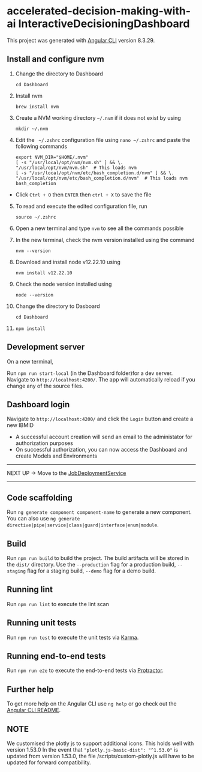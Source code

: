 # accelerated-decision-making-with-ai InteractiveDecisioningDashboard
This project was generated with [Angular CLI](https://github.com/angular/angular-cli) version 8.3.29.


## Install and configure nvm
1. Change the directory to Dashboard
    ```
    cd Dashboard
    ```
2. Install nvm
    ```
    brew install nvm
    ```
3. Create a NVM working directory `~/.nvm` if it does not exist by using
    ```
    mkdir ~/.nvm
    ```
4. Edit the ` ~/.zshrc` configuration file using `nano ~/.zshrc` and paste the following commands
    ```
    export NVM_DIR="$HOME/.nvm"
    [ -s "/usr/local/opt/nvm/nvm.sh" ] && \. "/usr/local/opt/nvm/nvm.sh"  # This loads nvm
    [ -s "/usr/local/opt/nvm/etc/bash_completion.d/nvm" ] && \. "/usr/local/opt/nvm/etc/bash_completion.d/nvm"  # This loads nvm bash_completion
    ```
- Click `Ctrl + O` then `ENTER` then `ctrl + X` to save the file
5. To read and execute the edited configuration file, run 
    ```
    source ~/.zshrc 
    ```
6. Open a new terminal and type `nvm` to see all the commands possible
7. In the new terminal, check the nvm version installed using the command
    ```
    nvm --version
    ```
7. Download and install node v12.22.10 using
    ```
    nvm install v12.22.10
    ```
8. Check the node version installed using
    ```
    node --version
    ```
9. Change the directory to Dasboard
    ```
    cd Dashboard
    ```

10. ```
    npm install
    ```

## Development server

On a new terminal,

Run `npm run start-local` (in the Dashboard folder)for a dev server. Navigate to `http://localhost:4200/`. The app will automatically reload if you change any of the source files.

## Dashboard login
Navigate to `http://localhost:4200/` and click the `Login` button and create a new IBMID

- A successful account creation will send an email to the administator for authorization purposes
- On successful authorization, you can now access the Dashboard and create Models and Environments

****
NEXT UP -> Move to the [JobDeploymentService](../JobDeploymentService/README.md)

****

## Code scaffolding

Run `ng generate component component-name` to generate a new component. You can also use `ng generate directive|pipe|service|class|guard|interface|enum|module`.

## Build

Run `npm run build` to build the project. The build artifacts will be stored in the `dist/` directory. Use the `--production` flag for a production build, `--staging` flag for a staging build, `--demo` flag for a demo build.
## Running lint

Run `npm run lint` to execute the lint scan

## Running unit tests

Run `npm run test` to execute the unit tests via [Karma](https://karma-runner.github.io).

## Running end-to-end tests

Run `npm run e2e` to execute the end-to-end tests via [Protractor](http://www.protractortest.org/).

## Further help

To get more help on the Angular CLI use `ng help` or go check out the [Angular CLI README](https://github.com/angular/angular-cli/blob/master/README.md).


## NOTE
We customised the plotly js to support additional icons. This holds well with version 1.53.0
In the event that ```"plotly.js-basic-dist": "^1.53.0"``` is updated from version 1.53.0, the file /scripts/custom-plotly.js will have to be updated for forward compatibility.
